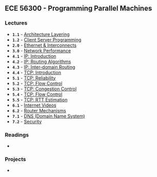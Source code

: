 ## ECE 56300 - Programming Parallel Machines

### Lectures
* **```1.1```** - [Architecture Layering](./slides/Module__1.1__Architecture-Layering.pdf)
* **```1.2```** - [Client Server Programming](./slides/Module__1.2__Client-Server-Programming.pdf)
* **```2.0```** - [Ethernet & Interconnects](./slides/Module__2__Ethernet-and-Interconnects.pdf)
* **```3.0```** - [Network Performance](./slides/Module__3__Network-Performance.pdf)
* **```4.1```** - [IP: Introduction](./slides/Module__3__Network-Performance.pdf)
* **```4.2```** - [IP: Routing Algorithms](./slides/Module__4.2__IP__Routing-Algo.pdf)
* **```4.3```** - [IP: Inter-domain Routing](./slides/Module__4.3__IP__Inter-Domain-Routing.pdf)
* **```4.4```** - [TCP: Introduction](./slides/Module__4.4__IP__ARP-Broadcast-Domains.pdf)
* **```5.1```** - [TCP: Reliability](./slides/Module__5.1__TCP-Introduction.pdf)
* **```5.2```** - [TCP: Flow Control](./slides/Module__5.2__TCP-Reliability.pdf)
* **```5.3```** - [TCP: Congestion Control](./slides/Module__5.3__TCP-Flow-Control.pdf)
* **```5.4```** - [TCP: Flow Control](./slides/Module__5.4__TCP-Congestion-Control.pdf)
* **```5.5```** - [TCP: RTT Estimation](./slides/Module__5.5__RTT-Estimation-Addendum.pdf)
* **```6.1```** - [Internet Videos](./slides/Module__6.1__Internet-Video.pdf)
* **```6.2```** - [Router Mechanisms](./slides/Module__6.2__Router-Mechanism.pdf)
* **```7.1```** - [DNS (Domain Name System)](./slides/Module__7.1__DNS.pdf)
* **```7.2```** - [Security](./slides/Module__7.2__Security.pdf)

### Readings
* 

### Projects
* 
